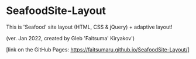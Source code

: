 # SeafoodSite-Layout
This is 'Seafood' site layout (HTML, CSS & jQuery) + adaptive layout!

(ver. Jan 2022, created by Gleb 'Faitsuma' Kiryakov')

[link on the GitHub Pages: https://faitsumaru.github.io/SeafoodSite-Layout/]
